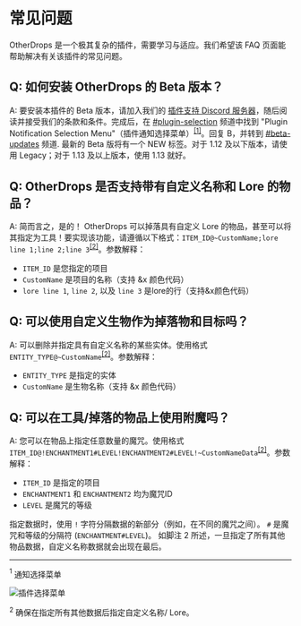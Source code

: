 # 常见问题
OtherDrops 是一个极其复杂的插件，需要学习与适应。我们希望该 FAQ 页面能帮助解决有关该插件的常见问题。

Q: 如何安装 OtherDrops 的 Beta 版本？
---
A: 要安装本插件的 Beta 版本，请加入我们的 [插件支持 Discord 服务器](discord.gg/eHBxk5q "获得 OtherDrops 支持的最佳地点")，随后阅读并接受我们的条款和条件。完成后，在 [#plugin-selection](https://discordapp.com) 频道中找到 "Plugin Notification Selection Menu"（插件通知选择菜单）<sup>[[1]](#fn1 "Footnote 1")</sup>。回复 B，并转到 [#beta-updates](https://discordapp.com/channels/418432278113550337/442705812234698752 "Beta Releases") 频道. 最新的 Beta 版将有一个 NEW 标签。对于 1.12 及以下版本，请使用 Legacy；对于 1.13 及以上版本，使用 1.13 就好。

Q: OtherDrops 是否支持带有自定义名称和 Lore 的物品？
---
A: 简而言之，是的！ OtherDrops 可以掉落具有自定义 Lore 的物品，甚至可以将其指定为工具！要实现该功能，请遵循以下格式：`ITEM_ID@~CustomName;lore line 1;line 2;line 3`<sup>[[2]](#fn2 "Footnote 2")</sup>。参数解释：
  - `ITEM_ID` 是您指定的项目
  - `CustomName` 是项目的名称（支持 &x 颜色代码）
  - `lore line 1`, `line 2`, 以及 `line 3` 是lore的行（支持&x颜色代码）

Q: 可以使用自定义生物作为掉落物和目标吗？
---
A: 可以删除并指定具有自定义名称的某些实体。使用格式 `ENTITY_TYPE@~CustomName`<sup>[[2]](#fn2 "Footnote 2")</sup>。参数解释：
  - `ENTITY_TYPE` 是指定的实体
  - `CustomName` 是生物名称（支持 &x 颜色代码）

Q: 可以在工具/掉落的物品上使用附魔吗？
---
A: 您可以在物品上指定任意数量的魔咒。使用格式`ITEM_ID@!ENCHANTMENT1#LEVEL!ENCHANTMENT2#LEVEL!~CustomNameData`<sup>[[2]](#fn2 "Footnote 2")</sup>。参数解释：
  - `ITEM_ID` 是指定的项目
  - `ENCHANTMENT1` 和 `ENCHANTMENT2` 均为魔咒ID
  - `LEVEL` 是魔咒的等级 

指定数据时，使用 `!` 字符分隔数据的新部分（例如，在不同的魔咒之间）。 `#` 是魔咒和等级的分隔符 (`ENCHANTMENT#LEVEL`)。 如脚注 2 所述，一旦指定了所有其他物品数据，自定义名称数据就会出现在最后。
***
<a name="fn1"><sup>1</sup></a> 通知选择菜单

![插件选择菜单](https://i.imgur.com/aFalLWw.jpg)

<a name="fn2"><sup>2</sup></a> 确保在指定所有其他数据后指定自定义名称/ Lore。